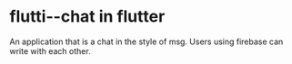 # flutti--chat in flutter
 An application that is a chat in the style of msg. Users using firebase can write with each other.
